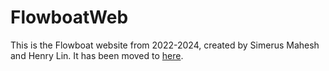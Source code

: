 # FlowboatWeb

This is the Flowboat website from 2022-2024, created by Simerus Mahesh and Henry Lin. It has been moved to [here](https://github.com/FlowBoat/website-old).
